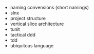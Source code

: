 - naming convensions (short namings)
- slnx
- project structure
- vertical slice architecture
- tunit
- tactical ddd
- tdd
- ubiquitous language